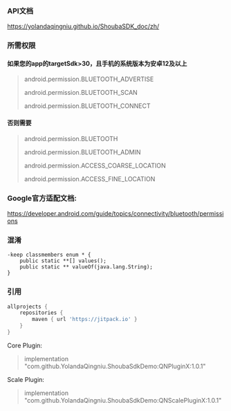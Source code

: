 ### API文档
https://yolandaqingniu.github.io/ShoubaSDK_doc/zh/

### 所需权限

#### 如果您的app的targetSdk>30，且手机的系统版本为安卓12及以上

> android.permission.BLUETOOTH_ADVERTISE
>
> android.permission.BLUETOOTH_SCAN
>
> android.permission.BLUETOOTH_CONNECT

#### 否则需要

> android.permission.BLUETOOTH
>
> android.permission.BLUETOOTH_ADMIN
>
> android.permission.ACCESS_COARSE_LOCATION
>
> android.permission.ACCESS_FINE_LOCATION

### Google官方适配文档:

https://developer.android.com/guide/topics/connectivity/bluetooth/permissions

### 混淆

```
-keep classmembers enum * {
    public static **[] values();
    public static ** valueOf(java.lang.String);
}
```

### 引用

```groovy
allprojects {
    repositories {
        maven { url 'https://jitpack.io' }
    }
}
```

Core Plugin:

> implementation "com.github.YolandaQingniu.ShoubaSdkDemo:QNPluginX:1.0.1"

Scale Plugin:

> implementation "com.github.YolandaQingniu.ShoubaSdkDemo:QNScalePluginX:1.0.1"
